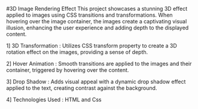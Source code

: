 #3D Image Rendering Effect
This project showcases a stunning 3D effect applied to images using CSS transitions and transformations.
When hovering over the image container, the images create a captivating visual illusion, enhancing the user
experience and adding depth to the displayed content.

1] 3D Transformation : Utilizes CSS transform property to create a
                      3D rotation effect on the images, providing a sense of depth.


2] Hover Animation : Smooth transitions are applied to the images and their container,
                    triggered by hovering over the content.


3] Drop Shadow : Adds visual appeal with a dynamic drop shadow effect applied to the text,
                creating contrast against the background.


4] Technologies Used :  HTML and Css
